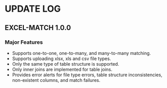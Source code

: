 # UPDATE LOG

## EXCEL-MATCH 1.0.0

### Major Features

- Supports one-to-one, one-to-many, and many-to-many matching.
- Supports uploading xlsx, xls and csv file types.
- Only the same type of table structure is supported.
- Only inner joins are implemented for table joins.
- Provides error alerts for file type errors, table structure inconsistencies, non-existent columns, and match failures.